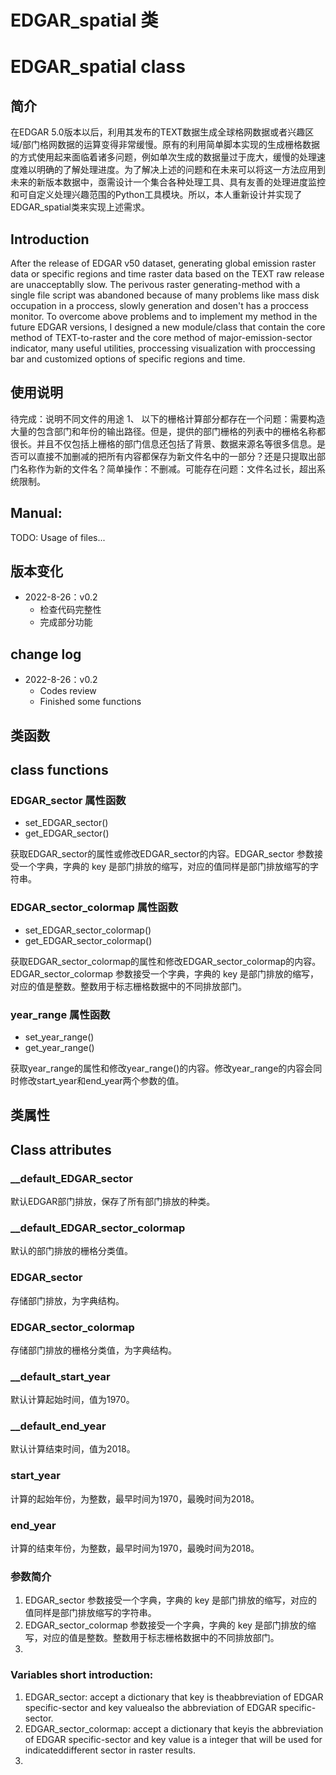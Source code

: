# EDGAR_spatial 类
# EDGAR_spatial class
## 简介
在EDGAR 5.0版本以后，利用其发布的TEXT数据生成全球格网数据或者兴趣区域/部门格网数据的运算变得非常缓慢。原有的利用简单脚本实现的生成栅格数据的方式使用起来面临着诸多问题，例如单次生成的数据量过于庞大，缓慢的处理速度难以明确的了解处理进度。为了解决上述的问题和在未来可以将这一方法应用到未来的新版本数据中，亟需设计一个集合各种处理工具、具有友善的处理进度监控和可自定义处理兴趣范围的Python工具模块。所以，本人重新设计并实现了EDGAR_spatial类来实现上述需求。

## Introduction
After the release of EDGAR v50 dataset, generating global emission raster data or specific regions and time raster data based on the TEXT raw release are unacceptablly slow. The perivous raster generating-method with a single file script was abandoned because of many problems like mass disk occupation in a proccess, slowly generation and dosen't has a proccess monitor. To overcome above problems and to implement my method in the future EDGAR versions, I designed a new module/class that contain the core method of TEXT-to-raster and the core method of major-emission-sector indicator, many useful utilities, proccessing visualization with proccessing bar and customized options of specific regions and time.

## 使用说明
待完成：说明不同文件的用途
1、 以下的栅格计算部分都存在一个问题：需要构造大量的包含部门和年份的输出路径。但是，提供的部门栅格的列表中的栅格名称都很长。并且不仅包括上栅格的部门信息还包括了背景、数据来源名等很多信息。是否可以直接不加删减的把所有内容都保存为新文件名中的一部分？还是只提取出部门名称作为新的文件名？简单操作：不删减。可能存在问题：文件名过长，超出系统限制。

## Manual:
TODO: Usage of files...

## 版本变化
- 2022-8-26：v0.2
    - 检查代码完整性
    - 完成部分功能

## change log
- 2022-8-26：v0.2
    - Codes review
    - Finished some functions

## 类函数
## class functions
### EDGAR_sector 属性函数
- set_EDGAR_sector()
- get_EDGAR_sector()

获取EDGAR_sector的属性或修改EDGAR_sector的内容。EDGAR_sector 参数接受一个字典，字典的 key 是部门排放的缩写，对应的值同样是部门排放缩写的字符串。

### EDGAR_sector_colormap 属性函数
- set_EDGAR_sector_colormap()
- get_EDGAR_sector_colormap()

获取EDGAR_sector_colormap的属性和修改EDGAR_sector_colormap的内容。EDGAR_sector_colormap 参数接受一个字典，字典的 key 是部门排放的缩写，对应的值是整数。整数用于标志栅格数据中的不同排放部门。

### year_range 属性函数
- set_year_range()
- get_year_range()

获取year_range的属性和修改year_range()的内容。修改year_range的内容会同时修改start_year和end_year两个参数的值。

## 类属性
## Class attributes
### __default_EDGAR_sector
默认EDGAR部门排放，保存了所有部门排放的种类。
### __default_EDGAR_sector_colormap
默认的部门排放的栅格分类值。
### EDGAR_sector
存储部门排放，为字典结构。
### EDGAR_sector_colormap
存储部门排放的栅格分类值，为字典结构。
### __default_start_year
默认计算起始时间，值为1970。
### __default_end_year
默认计算结束时间，值为2018。
### start_year
计算的起始年份，为整数，最早时间为1970，最晚时间为2018。
### end_year
计算的结束年份，为整数，最早时间为1970，最晚时间为2018。


### 参数简介
1. EDGAR_sector 参数接受一个字典，字典的 key 是部门排放的缩写，对应的值同样是部门排放缩写的字符串。
2. EDGAR_sector_colormap 参数接受一个字典，字典的 key 是部门排放的缩写，对应的值是整数。整数用于标志栅格数据中的不同排放部门。
3. 
### Variables short introduction:
1. EDGAR_sector: accept a dictionary that key is theabbreviation of EDGAR specific-sector and key valuealso the abbreviation of EDGAR specific-sector.
2. EDGAR_sector_colormap: accept a dictionary that keyis the abbreviation of EDGAR specific-sector and key value is a integer that will be used for indicateddifferent sector in raster results.
3.  